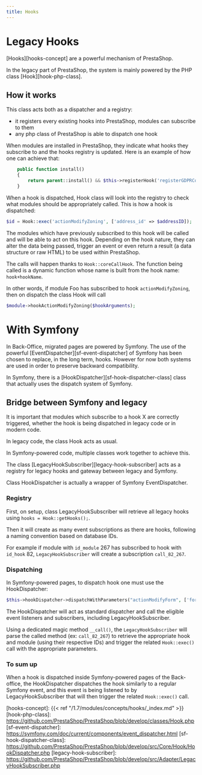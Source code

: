 ```yaml
---
title: Hooks
---
```


# Legacy Hooks

[Hooks][hooks-concept] are a powerful mechanism of PrestaShop.

In the legacy part of PrestaShop, the system is mainly powered by the PHP class [Hook][hook-php-class].

## How it works

This class acts both as a dispatcher and a registry:

- it registers every existing hooks into PrestaShop, modules can subscribe to them
- any php class of PrestaShop is able to dispatch one hook

When modules are installed in PrestaShop, they indicate what hooks they subscribe to and the hooks registry is updated. Here is an example of how one can achieve that:

```php
    public function install()
    {
        return parent::install() && $this->registerHook('registerGDPRConsent');
    }
```

When a hook is dispatched, Hook class will look into the registry to check what modules should be appropriately called. This is how a hook is dispatched:

```php
$id = Hook::exec('actionModifyZoning', ['address_id' => $addressID]);
```

The modules which have previously subscribed to this hook will be called and will be able to act on this hook. Depending on the hook nature, they can alter the data being passed, trigger an event or even return a result (a data structure or raw HTML) to be used within PrestaShop.

The calls will happen thanks to `Hook::coreCallHook`. The function being called is a dynamic function whose name is built from the hook name: `hook+hookName`.

In other words, if module Foo has subscribed to hook `actionModifyZoning`, then on dispatch the class Hook will call
```php
$module->hookActionModifyZoning($hookArguments);
```

# With Symfony

In Back-Office, migrated pages are powered by Symfony. The use of the powerful [EventDispatcher][sf-event-dispatcher] of Symfony has been chosen to replace, in the long term, hooks. However for now both systems are used in order to preserve backward compatibility.

In Symfony, there is a [HookDispatcher][sf-hook-dispatcher-class] class that actually uses the dispatch system of Symfony.

## Bridge between Symfony and legacy

It is important that modules which subscribe to a hook X are correctly triggered, whether the hook is being dispatched in legacy code or in modern code.

In legacy code, the class Hook acts as usual.

In Symfony-powered code, multiple classes work together to achieve this.

The class [LegacyHookSubscriber][legacy-hook-subscriber] acts as a registry for legacy hooks and gateway between legacy and Symfony.

Class HookDispatcher is actually a wrapper of Symfony EventDispatcher.

### Registry

First, on setup, class LegacyHookSubscriber will retrieve all legacy hooks using `hooks = Hook::getHooks();`.

Then it will create as many event subscriptions as there are hooks, following a naming convention based on database IDs.

For example if module with `id_module` 267 has subscribed to hook with `id_hook` 82, `LegacyHookSubscriber` will create a subscription `call_82_267`.

### Dispatching

In Symfony-powered pages, to dispatch hook one must use the HookDispatcher:

```php
$this->hookDispatcher->dispatchWithParameters("actionModifyForm", ['form_builder' => $formBuilder]);
```

The HookDispatcher will act as standard dispatcher and call the eligible event listeners and subscribers, including LegacyHookSubscriber.

Using a dedicated magic method `__call()`, the `LegacyHookSubscriber` will parse the called method (ex: `call_82_267`) to retrieve the appropriate hook and module (using their respective IDs) and trigger the related `Hook::exec()` call with the appropriate parameters.

### To sum up

When a hook is dispatched inside Symfony-powered pages of the Back-office, the HookDispatcher dispatches the hook similarly to a regular Symfony event, and this event is being listened to by LegacyHookSubscriber that will then trigger the related `Hook::exec()` call.

[hooks-concept]: {{< ref "/1.7/modules/concepts/hooks/_index.md" >}}
[hook-php-class]: https://github.com/PrestaShop/PrestaShop/blob/develop/classes/Hook.php
[sf-event-dispatcher]: https://symfony.com/doc/current/components/event_dispatcher.html
[sf-hook-dispatcher-class]: https://github.com/PrestaShop/PrestaShop/blob/develop/src/Core/Hook/HookDispatcher.php
[legacy-hook-subscriber]: https://github.com/PrestaShop/PrestaShop/blob/develop/src/Adapter/LegacyHookSubscriber.php
